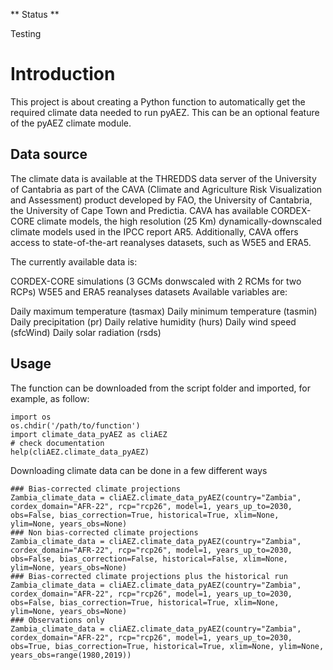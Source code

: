 ** Status **

Testing

# Introduction
This project is about creating a Python function to automatically get the required climate data needed to run pyAEZ. This can be an optional feature of the pyAEZ climate module. 

## Data source
The climate data is available at the THREDDS data server of the University of Cantabria as part of the CAVA (Climate and Agriculture Risk Visualization and Assessment) product developed by FAO, the University of Cantabria, the University of Cape Town and Predictia. 
CAVA has available CORDEX-CORE climate models, the high resolution (25 Km) dynamically-downscaled climate models used in the IPCC report AR5. Additionally, CAVA  offers access to state-of-the-art reanalyses datasets, such as W5E5 and ERA5.

The currently available data is:

CORDEX-CORE simulations (3 GCMs donwscaled with 2 RCMs for two RCPs)
W5E5 and ERA5 reanalyses datasets
Available variables are:

Daily maximum temperature (tasmax)
Daily minimum temperature (tasmin)
Daily precipitation (pr)
Daily relative humidity (hurs)
Daily wind speed (sfcWind)
Daily solar radiation (rsds)

## Usage
The function can be downloaded from the script folder and imported, for example, as follow:

```
import os
os.chdir('/path/to/function')
import climate_data_pyAEZ as cliAEZ
# check documentation
help(cliAEZ.climate_data_pyAEZ)

```
Downloading climate data can be done in a few different ways

```
### Bias-corrected climate projections 
Zambia_climate_data = cliAEZ.climate_data_pyAEZ(country="Zambia", cordex_domain="AFR-22", rcp="rcp26", model=1, years_up_to=2030, obs=False, bias_correction=True, historical=True, xlim=None, ylim=None, years_obs=None)
### Non bias-corrected climate projections
Zambia_climate_data = cliAEZ.climate_data_pyAEZ(country="Zambia", cordex_domain="AFR-22", rcp="rcp26", model=1, years_up_to=2030, obs=False, bias_correction=False, historical=False, xlim=None, ylim=None, years_obs=None)
### Bias-corrected climate projections plus the historical run
Zambia_climate_data = cliAEZ.climate_data_pyAEZ(country="Zambia", cordex_domain="AFR-22", rcp="rcp26", model=1, years_up_to=2030, obs=False, bias_correction=True, historical=True, xlim=None, ylim=None, years_obs=None)
### Observations only
Zambia_climate_data = cliAEZ.climate_data_pyAEZ(country="Zambia", cordex_domain="AFR-22", rcp="rcp26", model=1, years_up_to=2030, obs=True, bias_correction=True, historical=True, xlim=None, ylim=None, years_obs=range(1980,2019))
```



